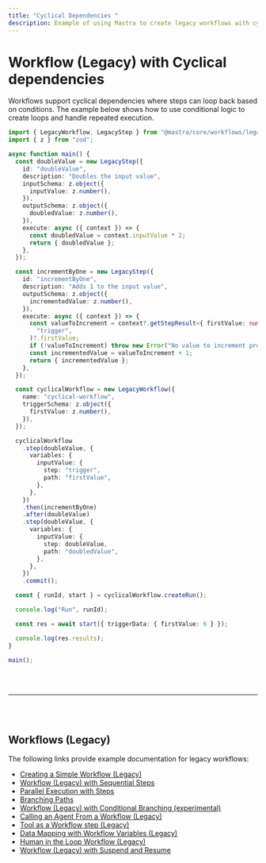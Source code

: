```yaml
---
title: "Cyclical Dependencies "
description: Example of using Mastra to create legacy workflows with cyclical dependencies and conditional loops.
---
```


# Workflow (Legacy) with Cyclical dependencies

Workflows support cyclical dependencies where steps can loop back based on conditions. The example below shows how to use conditional logic to create loops and handle repeated execution.

```ts showLineNumbers copy
import { LegacyWorkflow, LegacyStep } from "@mastra/core/workflows/legacy";
import { z } from "zod";

async function main() {
  const doubleValue = new LegacyStep({
    id: "doubleValue",
    description: "Doubles the input value",
    inputSchema: z.object({
      inputValue: z.number(),
    }),
    outputSchema: z.object({
      doubledValue: z.number(),
    }),
    execute: async ({ context }) => {
      const doubledValue = context.inputValue * 2;
      return { doubledValue };
    },
  });

  const incrementByOne = new LegacyStep({
    id: "incrementByOne",
    description: "Adds 1 to the input value",
    outputSchema: z.object({
      incrementedValue: z.number(),
    }),
    execute: async ({ context }) => {
      const valueToIncrement = context?.getStepResult<{ firstValue: number }>(
        "trigger",
      )?.firstValue;
      if (!valueToIncrement) throw new Error("No value to increment provided");
      const incrementedValue = valueToIncrement + 1;
      return { incrementedValue };
    },
  });

  const cyclicalWorkflow = new LegacyWorkflow({
    name: "cyclical-workflow",
    triggerSchema: z.object({
      firstValue: z.number(),
    }),
  });

  cyclicalWorkflow
    .step(doubleValue, {
      variables: {
        inputValue: {
          step: "trigger",
          path: "firstValue",
        },
      },
    })
    .then(incrementByOne)
    .after(doubleValue)
    .step(doubleValue, {
      variables: {
        inputValue: {
          step: doubleValue,
          path: "doubledValue",
        },
      },
    })
    .commit();

  const { runId, start } = cyclicalWorkflow.createRun();

  console.log("Run", runId);

  const res = await start({ triggerData: { firstValue: 6 } });

  console.log(res.results);
}

main();
```

<br />
<br />
<hr className="dark:border-[#404040] border-gray-300" />
<br />
<br />
<GithubLink
  link={
    "https://github.com/mastra-ai/mastra/blob/main/examples/basics/workflows-legacy/workflow-with-cyclical-deps"
  }
/>

## Workflows (Legacy)

The following links provide example documentation for legacy workflows:

- [Creating a Simple Workflow (Legacy)](/docs/examples/workflows_legacy/creating-a-workflow)
- [Workflow (Legacy) with Sequential Steps](/docs/examples/workflows_legacy/sequential-steps)
- [Parallel Execution with Steps](/docs/examples/workflows_legacy/parallel-steps)
- [Branching Paths](/docs/examples/workflows_legacy/branching-paths)
- [Workflow (Legacy) with Conditional Branching (experimental)](/docs/examples/workflows_legacy/conditional-branching)
- [Calling an Agent From a Workflow (Legacy)](/docs/examples/workflows_legacy/calling-agent)
- [Tool as a Workflow step (Legacy)](/docs/examples/workflows_legacy/using-a-tool-as-a-step)
- [Data Mapping with Workflow Variables (Legacy)](/docs/examples/workflows_legacy/workflow-variables)
- [Human in the Loop Workflow (Legacy)](/docs/examples/workflows_legacy/human-in-the-loop)
- [Workflow (Legacy) with Suspend and Resume](/docs/examples/workflows_legacy/suspend-and-resume)
